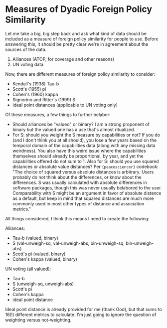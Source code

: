 # Measures of Dyadic Foreign Policy Similarity

Let me take a big, big step back and ask what kind of data should be included
as a measure of foreign policy similarity for people to use. Before answering
this, it should be pretty clear we're in agreement about the sources of the
data.

1) Alliances (ATOP, for coverage and other reasons)
2) UN voting data

Now, there are different measures of foreign policy similarity to consider:

- Kendall's (1938) Tau-b
- Scott's (1955) pi
- Cohen's (1960) kappa
- Signorino and Ritter's (1999) S
- ideal point distances (applicable to UN voting only)

Of these measures, a few things to further belabor:

- Should alliances be "valued" or binary? I am a strong proponent of binary
  but the valued one has a use that's almost ritualized.
- For S: should you weight the S measure by capabilities or not? If you do
  (and I don't think you at all should), you lose a few years based on the
  temporal domain of the capabilities data (along with any missing data
  weirdness). You also have this weird issue where the capabilities themselves
  should already be proportional, by year, and yet the capabilities offered do
  not sum to 1.
  Also for S: should you use squared distances or absolute value distances?
  Per `{peacesciencer}` codebook: "The choice of squared versus absolute
  distances is arbitrary. Users probably do not think about the differences,
  or know about the differences. S was usually calculated with absolute
  differences in software packages, though this was never usually belabored to
  the user. Comparability with S might be an argument in favor of absolute
  distance as a default, but keep in mind that squared distances are much more
  commonly used in most other types of distance and association metrics."

All things considered, I think this means I need to create the following:

Alliances:

- Tau-b (valued, binary)
- S (val-unweigh-sq, val-unweigh-abs, bin-unweigh-sq, bin-unweigh-abs)
- Scott's pi (valued, binary)
- Cohen's kappa (valued, binary)

UN voting (all valued):

- Tau-b
- S (unweigh-sq, unweigh-abs)
- Scott's pi
- Cohen's kappa
- ideal point distance

Ideal point distance is already provided for me (thank God), but that sums to
16(!) different metrics to calculate. I'm just going to ignore the question of
weighting versus not-weighting.
